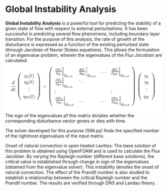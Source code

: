 # Global Instability Analysis

**Global Instability Analysis** is a powerful tool for predicting the stability of a given state of flow with respect to external perturbations. It has been successful in predicting several flow phenomena, including boundary layer transition. For the purpose of this analysis, the rate of growth of the disturbance is expressed as a function of the existing perturbed state (through Jacobian of Navier Stokes equations). This allows the formulation of an eigenvalue problem, wherein the eigenvalues of the *Flux Jacobian* are calculated. 
![Equation for instability analysis](/Eq2.jpg)
The sign of the eigenvalues pf this matrix dictates whether the corresponding disturbance vector grows or dies with time.

The solver developed for this purpose (SIM.py) finds the specified number of the rightmost eigenvalues of the input matrix.

Onset of natural convection in open heated cavities: The base solution of this problem is obtained using OpenFOAM and is used to calculate the Flux Jacobian. By varying the Rayleigh number (different base solutions), the critical value is established through change in sign of the eigenvalues (obtained from the eigenvalue solver). This instability denotes the onset of natural convection. The effect of the Prandtl number is also studied to establish a relationship between the critical Rayleigh number and the Prandtl number. The results are verified through DNS and Landau theory.
